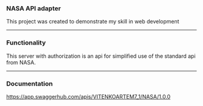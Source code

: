 ### NASA API adapter

This project was created to demonstrate my skill in web development

---

### Functionality

This server with authorization is an api for simplified use of the standard api from NASA.

---

### Documentation

https://app.swaggerhub.com/apis/VITENKOARTEM7_1/NASA/1.0.0
